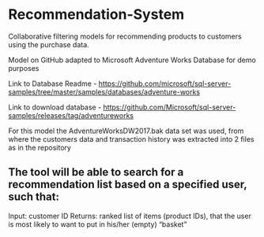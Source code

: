 # Recommendation-System
Collaborative filtering models for recommending products to customers using the purchase data.

Model on GitHub adapted to Microsoft Adventure Works Database for demo purposes

Link to Database Readme - https://github.com/microsoft/sql-server-samples/tree/master/samples/databases/adventure-works

Link to download database - https://github.com/Microsoft/sql-server-samples/releases/tag/adventureworks

For this model the AdventureWorksDW2017.bak data set was used, from where the customers data and transaction history was extracted into 2 files as in the repository

## The tool will be able to search for a recommendation list based on a specified user, such that:
Input: customer ID
Returns: ranked list of items (product IDs), that the user is most likely to want to put in his/her (empty) “basket”
